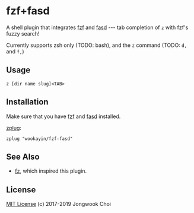 fzf+fasd
========

A shell plugin that integrates [fzf] and [fasd] --- tab completion of `z` with fzf's fuzzy search!

Currently supports zsh only (TODO: bash), and the `z` command (TODO: `d,` and `f,`)


Usage
-----

```
z [dir name slug]<TAB>
```


Installation
------------

Make sure that you have [fzf] and [fasd] installed.

[zplug]:

```
zplug "wookayin/fzf-fasd"
```


See Also
--------

- [fz], which inspired this plugin.


License
-------

[MIT License](LICENSE) (c) 2017-2019 Jongwook Choi


[fzf]: https://github.com/junegunn/fzf
[fasd]: https://github.com/clvv/fasd
[zplug]: https://github.com/zplug/zplug
[fz]: https://github.com/changyuheng/fz
